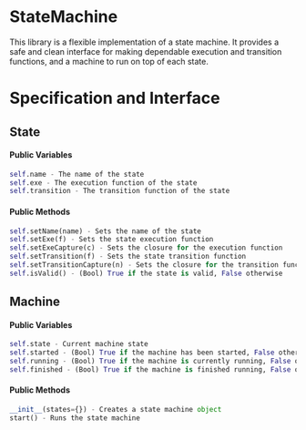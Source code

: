 # StateMachine

This library is a flexible implementation of a state machine. It provides a safe and clean interface for making dependable execution and transition functions, and a machine to run on top of each state.

# Specification and Interface

## State

#### Public Variables

```python
self.name - The name of the state
self.exe - The execution function of the state
self.transition - The transition function of the state
```

#### Public Methods

```python
self.setName(name) - Sets the name of the state
self.setExe(f) - Sets the state execution function
self.setExeCapture(c) - Sets the closure for the execution function
self.setTransition(f) - Sets the state transition function
self.setTransitionCapture(n) - Sets the closure for the transition function
self.isValid() - (Bool) True if the state is valid, False otherwise
```


## Machine

#### Public Variables

```python
self.state - Current machine state
self.started - (Bool) True if the machine has been started, False otherwise
self.running - (Bool) True if the machine is currently running, False otherwise
self.finished - (Bool) True if the machine is finished running, False otherwise
```

#### Public Methods

```python
__init__(states={}) - Creates a state machine object
start() - Runs the state machine
```
